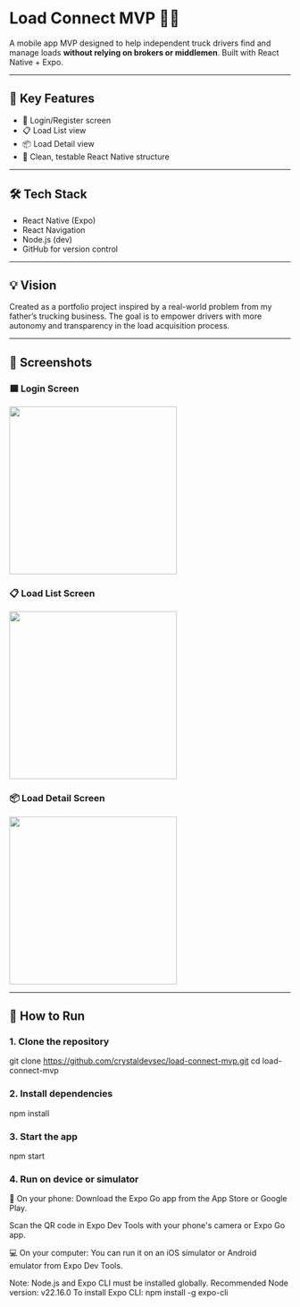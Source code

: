 # Load Connect MVP 🚛💼

A mobile app MVP designed to help independent truck drivers find and manage loads **without relying on brokers or middlemen**. Built with React Native + Expo.

---

## 🧠 Key Features
- 🔐 Login/Register screen
- 📋 Load List view
- 📦 Load Detail view
- 🧪 Clean, testable React Native structure

---

## 🛠️ Tech Stack
- React Native (Expo)
- React Navigation
- Node.js (dev)
- GitHub for version control

---

## 💡 Vision
Created as a portfolio project inspired by a real-world problem from my father’s trucking business. The goal is to empower drivers with more autonomy and transparency in the load acquisition process.

---

## 📸 Screenshots

### 🟦 Login Screen
<img src="./assets/screenshots/login.png" width="300"/>

### 📋 Load List Screen
<img src="./assets/screenshots/load-list.png" width="300"/>

### 📦 Load Detail Screen
<img src="./assets/screenshots/load-detail.png" width="300"/>

---

## 🚀 How to Run

### 1. Clone the repository
git clone https://github.com/crystaldevsec/load-connect-mvp.git
cd load-connect-mvp

### 2. Install dependencies
npm install

### 3. Start the app
npm start

### 4. Run on device or simulator
📱 On your phone: Download the Expo Go app from the App Store or Google Play.

Scan the QR code in Expo Dev Tools with your phone's camera or Expo Go app.

💻 On your computer: You can run it on an iOS simulator or Android emulator from Expo Dev Tools.

Note: Node.js and Expo CLI must be installed globally.
Recommended Node version: v22.16.0
To install Expo CLI:
npm install -g expo-cli